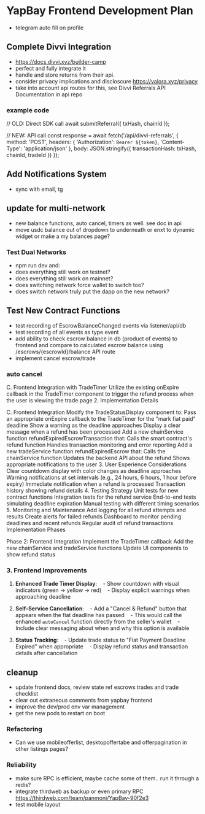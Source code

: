 # YapBay Frontend Development Plan

- telegram auto fill on profile

## Complete Divvi Integration
- https://docs.divvi.xyz/builder-camp
- perfect and fully integrate it
- handle and store returns from their api.
- consider privacy implications and discloscure https://valora.xyz/privacy
- take into account api routes for this, see Divvi Referrals API Documentation in api repo

### example code

// OLD: Direct SDK call
await submitReferral({ txHash, chainId });

// NEW: API call
const response = await fetch('/api/divvi-referrals', {
  method: 'POST',
  headers: {
    'Authorization': `Bearer ${token}`,
    'Content-Type': 'application/json'
  },
  body: JSON.stringify({ transactionHash: txHash, chainId, tradeId })
});

## Add Notifications System
- sync with email, tg

## update for multi-network
- new balance functions, auto cancel, timers as well. see doc in api
- move usdc balance out of dropdown to underneath or enxt to dynamic widget or make a my balances page?


### Test Dual Networks
- npm run dev and:
- does everything still work on testnet?
- does everything still work on mainnet?
- does switching network force wallet to switch too?
- does switch network truly put the dapp on the new network?

## Test New Contract Functions
- test recording of EscrowBalanceChanged events via listener/api/db
- test recording of all events as type event
- add ability to check escrow balance in db (product of events) to frontend and compare to calculated escrow balance using /escrows/{escrowId}/balance API route
- implement cancel escrow/trade


### auto cancel
C. Frontend Integration with TradeTimer
Utilize the existing onExpire callback in the TradeTimer component to trigger the refund process when the user is viewing the trade page 2. Implementation Details

C. Frontend Integration
Modify the TradeStatusDisplay component to:
Pass an appropriate onExpire callback to the TradeTimer for the "mark fiat paid" deadline
Show a warning as the deadline approaches
Display a clear message when a refund has been processed
Add a new chainService function refundExpiredEscrowTransaction that:
Calls the smart contract's refund function
Handles transaction monitoring and error reporting
Add a new tradeService function refundExpiredEscrow that:
Calls the chainService function
Updates the backend API about the refund
Shows appropriate notifications to the user 3. User Experience Considerations
Clear countdown display with color changes as deadline approaches
Warning notifications at set intervals (e.g., 24 hours, 6 hours, 1 hour before expiry)
Immediate notification when a refund is processed
Transaction history showing refund details 4. Testing Strategy
Unit tests for new contract functions
Integration tests for the refund service
End-to-end tests simulating deadline expiration
Manual testing with different timing scenarios 5. Monitoring and Maintenance
Add logging for all refund attempts and results
Create alerts for failed refunds
Dashboard to monitor pending deadlines and recent refunds
Regular audit of refund transactions
Implementation Phases

Phase 2: Frontend Integration
Implement the TradeTimer callback
Add the new chainService and tradeService functions
Update UI components to show refund status

### 3. Frontend Improvements

1. **Enhanced Trade Timer Display**:
   - Show countdown with visual indicators (green → yellow → red)
   - Display explicit warnings when approaching deadline

2. **Self-Service Cancellation**:
   - Add a "Cancel & Refund" button that appears when the fiat deadline has passed
   - This would call the enhanced `autoCancel` function directly from the seller's wallet
   - Include clear messaging about when and why this option is available

3. **Status Tracking**:
   - Update trade status to "Fiat Payment Deadline Expired" when appropriate
   - Display refund status and transaction details after cancellation

## cleanup
- update frontend docs, review state ref escrows trades and trade checklist
- clear out extraneous comments from yapbay frontend
- improve the dev/prod env var management
- get the new pods to restart on boot

### Refactoring
- Can we use mobileofferlist, desktopoffertabe and offerpagination in other listings pages?

### Reliability
- make sure RPC is efficient, maybe cache some of them.. run it through a redis?
- integrate thirdweb as backup or even primary RPC https://thirdweb.com/team/panmoni/YapBay-90f2e3
- test mobile layout